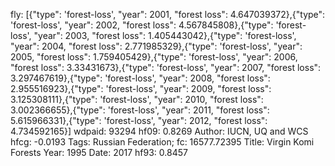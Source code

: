 fly: [{"type": 'forest-loss', "year": 2001, "forest loss": 4.647039372},{"type": 'forest-loss', "year": 2002, "forest loss": 4.567845808},{"type": 'forest-loss', "year": 2003, "forest loss": 1.405443042},{"type": 'forest-loss', "year": 2004, "forest loss": 2.771985329},{"type": 'forest-loss', "year": 2005, "forest loss": 1.759405429},{"type": 'forest-loss', "year": 2006, "forest loss": 3.33431673},{"type": 'forest-loss', "year": 2007, "forest loss": 3.297467619},{"type": 'forest-loss', "year": 2008, "forest loss": 2.955516923},{"type": 'forest-loss', "year": 2009, "forest loss": 3.125308111},{"type": 'forest-loss', "year": 2010, "forest loss": 3.002366655},{"type": 'forest-loss', "year": 2011, "forest loss": 5.615966331},{"type": 'forest-loss', "year": 2012, "forest loss": 4.734592165}]
wdpaid: 93294
hf09: 0.8269
Author: IUCN, UQ and WCS
hfcg: -0.0193
Tags: Russian Federation;
fc: 16577.72395
Title: Virgin Komi Forests
Year: 1995
Date: 2017
hf93: 0.8457
